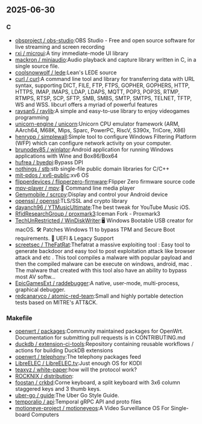 ## 2025-06-30

### C

* [obsproject / obs-studio](https://github.com/obsproject/obs-studio):OBS Studio - Free and open source software for live streaming and screen recording
* [rxi / microui](https://github.com/rxi/microui):A tiny immediate-mode UI library
* [mackron / miniaudio](https://github.com/mackron/miniaudio):Audio playback and capture library written in C, in a single source file.
* [coolsnowwolf / lede](https://github.com/coolsnowwolf/lede):Lean's LEDE source
* [curl / curl](https://github.com/curl/curl):A command line tool and library for transferring data with URL syntax, supporting DICT, FILE, FTP, FTPS, GOPHER, GOPHERS, HTTP, HTTPS, IMAP, IMAPS, LDAP, LDAPS, MQTT, POP3, POP3S, RTMP, RTMPS, RTSP, SCP, SFTP, SMB, SMBS, SMTP, SMTPS, TELNET, TFTP, WS and WSS. libcurl offers a myriad of powerful features
* [raysan5 / raylib](https://github.com/raysan5/raylib):A simple and easy-to-use library to enjoy videogames programming
* [unicorn-engine / unicorn](https://github.com/unicorn-engine/unicorn):Unicorn CPU emulator framework (ARM, AArch64, M68K, Mips, Sparc, PowerPC, RiscV, S390x, TriCore, X86)
* [henrypp / simplewall](https://github.com/henrypp/simplewall):Simple tool to configure Windows Filtering Platform (WFP) which can configure network activity on your computer.
* [brunodev85 / winlator](https://github.com/brunodev85/winlator):Android application for running Windows applications with Wine and Box86/Box64
* [hufrea / byedpi](https://github.com/hufrea/byedpi):Bypass DPI
* [nothings / stb](https://github.com/nothings/stb):stb single-file public domain libraries for C/C++
* [mit-pdos / xv6-public](https://github.com/mit-pdos/xv6-public):xv6 OS
* [flipperdevices / flipperzero-firmware](https://github.com/flipperdevices/flipperzero-firmware):Flipper Zero firmware source code
* [mpv-player / mpv](https://github.com/mpv-player/mpv):🎥 Command line media player
* [Genymobile / scrcpy](https://github.com/Genymobile/scrcpy):Display and control your Android device
* [openssl / openssl](https://github.com/openssl/openssl):TLS/SSL and crypto library
* [dayanch96 / YTMusicUltimate](https://github.com/dayanch96/YTMusicUltimate):The best tweak for YouTube Music iOS.
* [RfidResearchGroup / proxmark3](https://github.com/RfidResearchGroup/proxmark3):Iceman Fork - Proxmark3
* [TechUnRestricted / WinDiskWriter](https://github.com/TechUnRestricted/WinDiskWriter):🖥 Windows Bootable USB creator for macOS. 🛠 Patches Windows 11 to bypass TPM and Secure Boot requirements. 👾 UEFI & Legacy Support
* [screetsec / TheFatRat](https://github.com/screetsec/TheFatRat):Thefatrat a massive exploiting tool : Easy tool to generate backdoor and easy tool to post exploitation attack like browser attack and etc . This tool compiles a malware with popular payload and then the compiled malware can be execute on windows, android, mac . The malware that created with this tool also have an ability to bypass most AV softw…
* [EpicGamesExt / raddebugger](https://github.com/EpicGamesExt/raddebugger):A native, user-mode, multi-process, graphical debugger.
* [redcanaryco / atomic-red-team](https://github.com/redcanaryco/atomic-red-team):Small and highly portable detection tests based on MITRE's ATT&CK.

### Makefile

* [openwrt / packages](https://github.com/openwrt/packages):Community maintained packages for OpenWrt. Documentation for submitting pull requests is in CONTRIBUTING.md
* [duckdb / extension-ci-tools](https://github.com/duckdb/extension-ci-tools):Repository containing reusable workflows / actions for building DuckDB extensions
* [openwrt / telephony](https://github.com/openwrt/telephony):The telephony packages feed
* [LibreELEC / LibreELEC.tv](https://github.com/LibreELEC/LibreELEC.tv):Just enough OS for KODI
* [teaxyz / white-paper](https://github.com/teaxyz/white-paper):how will the protocol work?
* [ROCKNIX / distribution](https://github.com/ROCKNIX/distribution):
* [foostan / crkbd](https://github.com/foostan/crkbd):Corne keyboard, a split keyboard with 3x6 column staggered keys and 3 thumb keys.
* [uber-go / guide](https://github.com/uber-go/guide):The Uber Go Style Guide.
* [temporalio / api](https://github.com/temporalio/api):Temporal gRPC API and proto files
* [motioneye-project / motioneyeos](https://github.com/motioneye-project/motioneyeos):A Video Surveillance OS For Single-board Computers
